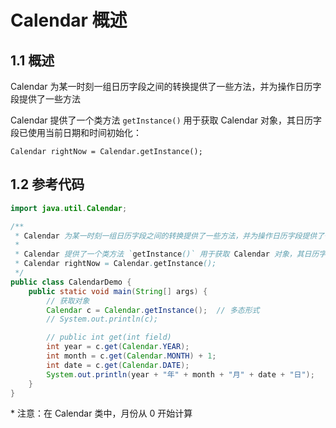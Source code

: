 # Calendar 概述

## 1.1 概述

Calendar 为某一时刻一组日历字段之间的转换提供了一些方法，并为操作日历字段提供了一些方法

Calendar 提供了一个类方法 `getInstance()` 用于获取 Calendar 对象，其日历字段已使用当前日期和时间初始化：

`Calendar rightNow = Calendar.getInstance();`

## 1.2 参考代码

```java
import java.util.Calendar;

/**
 * Calendar 为某一时刻一组日历字段之间的转换提供了一些方法，并为操作日历字段提供了一些方法
 *
 * Calendar 提供了一个类方法 `getInstance()` 用于获取 Calendar 对象，其日历字段已使用当前日期和时间初始化：
 * Calendar rightNow = Calendar.getInstance();
 */
public class CalendarDemo {
    public static void main(String[] args) {
        // 获取对象
        Calendar c = Calendar.getInstance();  // 多态形式
        // System.out.println(c);

        // public int get(int field)
        int year = c.get(Calendar.YEAR);
        int month = c.get(Calendar.MONTH) + 1;
        int date = c.get(Calendar.DATE);
        System.out.println(year + "年" + month + "月" + date + "日");
    }
}
```

\* 注意：在 Calendar 类中，月份从 0 开始计算